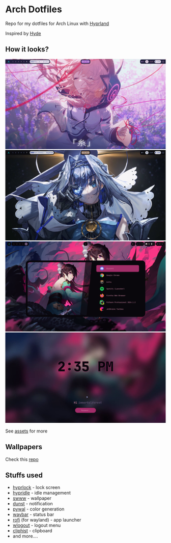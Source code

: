 # Arch Dotfiles

Repo for my dotfiles for Arch Linux with [Hyprland](https://hyprland.org)

Inspired by [Hyde](https://github.com/prasanthrangan/hyprdots)

## How it looks?

![screen](/assets/new-screen.png)
![screen-ii](/assets/new-screen-ii.png)
![rofi](/assets/rofi.png)
![lockscreen](/assets/lockscreen.png) 

See [assets](/assets) for more


## Wallpapers
Check this [repo](../../../wallpapers)


## Stuffs used

 - [hyprlock](https://github.com/hyprwm/hyprlock) - lock screen
 - [hypridle](https://github.com/hyprwm/hypridle) - idle management
 - [swww](https://github.com/LGFae/swww) - wallpaper
 - [dunst](https://dunst-project.org) - notification
 - [pywal](https://github.com/dylanaraps/pywal) - color generation
 - [waybar](https://github.com/Alexays/Waybar) - status bar
 - [rofi](https://github.com/lbonn/rofi) (for wayland) - app launcher
 - [wlogout](https://github.com/ArtsyMacaw/wlogout) - logout menu
 - [cliphist](https://github.com/sentriz/cliphist) - clipboard
 - and more....

